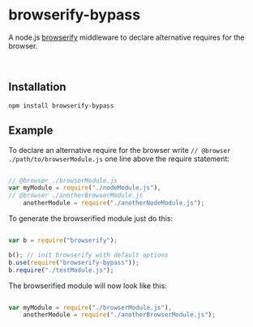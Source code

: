 browserify-bypass
=================

A node.js [browserify](https://github.com/substack/node-browserify) middleware to declare alternative requires for
the browser.

<br />

Installation
------------

`npm install browserify-bypass`

Example
--------

To declare an alternative require for the browser write `// @browser ./path/to/browserModule.js` one line above the
 require statement:

```javascript

// @browser ./browserModule.js
var myModule = require("./nodeModule.js"),
// @browser ./anotherBrowserModule.js
    anotherModule = require("./anotherNodeModule.js");
```

To generate the browserified module just do this:

```javascript

var b = require("browserify");

b(); // init browserify with default options
b.use(require("browserify-bypass"));
b.require("./testModule.js");
```

The browserified module will now look like this:

```javascript

var myModule = require("./browserModule.js"),
    anotherModule = require("./anotherBrowserModule.js");
```